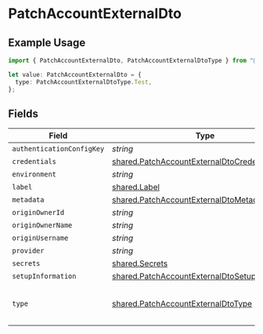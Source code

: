 # PatchAccountExternalDto

## Example Usage

```typescript
import { PatchAccountExternalDto, PatchAccountExternalDtoType } from "@stackone/stackone-client-ts/sdk/models/shared";

let value: PatchAccountExternalDto = {
  type: PatchAccountExternalDtoType.Test,
};
```

## Fields

| Field                                                                                                                   | Type                                                                                                                    | Required                                                                                                                | Description                                                                                                             | Example                                                                                                                 |
| ----------------------------------------------------------------------------------------------------------------------- | ----------------------------------------------------------------------------------------------------------------------- | ----------------------------------------------------------------------------------------------------------------------- | ----------------------------------------------------------------------------------------------------------------------- | ----------------------------------------------------------------------------------------------------------------------- |
| `authenticationConfigKey`                                                                                               | *string*                                                                                                                | :heavy_minus_sign:                                                                                                      | N/A                                                                                                                     |                                                                                                                         |
| `credentials`                                                                                                           | [shared.PatchAccountExternalDtoCredentials](../../../sdk/models/shared/patchaccountexternaldtocredentials.md)           | :heavy_minus_sign:                                                                                                      | N/A                                                                                                                     |                                                                                                                         |
| `environment`                                                                                                           | *string*                                                                                                                | :heavy_minus_sign:                                                                                                      | N/A                                                                                                                     |                                                                                                                         |
| `label`                                                                                                                 | [shared.Label](../../../sdk/models/shared/label.md)                                                                     | :heavy_minus_sign:                                                                                                      | N/A                                                                                                                     |                                                                                                                         |
| `metadata`                                                                                                              | [shared.PatchAccountExternalDtoMetadata](../../../sdk/models/shared/patchaccountexternaldtometadata.md)                 | :heavy_minus_sign:                                                                                                      | N/A                                                                                                                     |                                                                                                                         |
| `originOwnerId`                                                                                                         | *string*                                                                                                                | :heavy_minus_sign:                                                                                                      | N/A                                                                                                                     |                                                                                                                         |
| `originOwnerName`                                                                                                       | *string*                                                                                                                | :heavy_minus_sign:                                                                                                      | N/A                                                                                                                     |                                                                                                                         |
| `originUsername`                                                                                                        | *string*                                                                                                                | :heavy_minus_sign:                                                                                                      | N/A                                                                                                                     |                                                                                                                         |
| `provider`                                                                                                              | *string*                                                                                                                | :heavy_minus_sign:                                                                                                      | N/A                                                                                                                     |                                                                                                                         |
| `secrets`                                                                                                               | [shared.Secrets](../../../sdk/models/shared/secrets.md)                                                                 | :heavy_minus_sign:                                                                                                      | N/A                                                                                                                     |                                                                                                                         |
| `setupInformation`                                                                                                      | [shared.PatchAccountExternalDtoSetupInformation](../../../sdk/models/shared/patchaccountexternaldtosetupinformation.md) | :heavy_minus_sign:                                                                                                      | N/A                                                                                                                     |                                                                                                                         |
| `type`                                                                                                                  | [shared.PatchAccountExternalDtoType](../../../sdk/models/shared/patchaccountexternaldtotype.md)                         | :heavy_minus_sign:                                                                                                      | The account type                                                                                                        | [<br/>"PRODUCTION",<br/>"TEST"<br/>]                                                                                    |